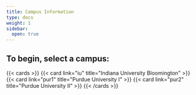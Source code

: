 ```yaml
---
title: Campus Information
type: docs
weight: 1
sidebar:
  open: true
---
```


## To begin, select a campus:

{{< cards >}}
  {{< card link="iu" title="Indiana University Bloomington" >}}
  {{< card link="pur1" title="Purdue University I" >}}
  {{< card link="pur2" title="Purdue University II" >}}
{{< /cards >}}
